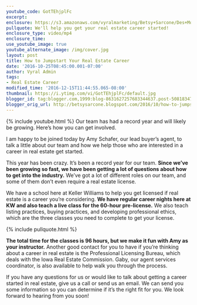 ```yaml
---
youtube_code: GotTEhjplFc
excerpt:
enclosure: https://s3.amazonaws.com/vyralmarketing/Betsy+Sarcone/Des+Moines+Real+Estate+Agent-+How+to+get+started+in+real+estate.mp4
pullquote: We'll help you get your real estate career started!
enclosure_type: video/mp4
enclosure_time:
use_youtube_image: true
youtube_alternate_image: /img/cover.jpg
layout: post
title: How to Jumpstart Your Real Estate Career
date: '2016-10-25T08:45:00.001-07:00'
author: Vyral Admin
tags:
- Real Estate Career
modified_time: '2016-12-15T11:44:55.065-08:00'
thumbnail: https://i.ytimg.com/vi/GotTEhjplFc/default.jpg
blogger_id: tag:blogger.com,1999:blog-8631627257683344637.post-5081834702063227604
blogger_orig_url: http://betsysarcone.blogspot.com/2016/10/how-to-jumpstart-your-real-estate-career.html
---
```

{% include youtube.html %}
Our team has had a record year and will likely be growing. Here’s how you can get involved.

I am happy to be joined today by Amy Schafer, our lead buyer’s agent, to talk a little about our team and how we help those who are interested in a career in real estate get started.

This year has been crazy. It’s been a record year for our team. **Since we’ve been growing so fast, we have been getting a lot of questions about how to get into the industry.** We’ve got a lot of different roles on our team, and some of them don’t even require a real estate license.

We have a school here at Keller Williams to help you get licensed if real estate is a career you’re considering. **We have regular career nights here at KW and also teach a live class for the 60-hour pre-license.** We also teach listing practices, buying practices, and developing professional ethics, which are the three classes you need to complete to get your license.

{% include pullquote.html %}

**The total time for the classes is 96 hours, but we make it fun with Amy as your instructor.** Another good contact for you to have if you’re thinking about a career in real estate is the Professional Licensing Bureau, which deals with the Iowa Real Estate Commission. Gaby, our agent services coordinator, is also available to help walk you through the process.

If you have any questions for us or would like to talk about getting a career started in real estate, give us a call or send us an email. We can send you some information so you can determine if it’s the right fit for you. We look forward to hearing from you soon!
